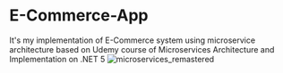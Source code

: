 # E-Commerce-App
It's my implementation of E-Commerce system using microservice architecture based on Udemy course of Microservices Architecture and Implementation on .NET 5
![microservices_remastered](https://user-images.githubusercontent.com/1147445/110304529-c5b70180-800c-11eb-832b-a2751b5bda76.png)